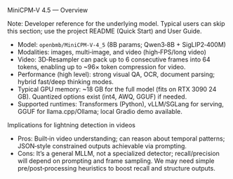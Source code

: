 MiniCPM‑V 4.5 — Overview

Note: Developer reference for the underlying model. Typical users can skip this section; use the project README (Quick Start) and User Guide.

- Model: `openbmb/MiniCPM-V-4_5` (8B params; Qwen3‑8B + SigLIP2‑400M)
- Modalities: images, multi‑image, and video (high‑FPS/long video)
- Video: 3D‑Resampler can pack up to 6 consecutive frames into 64 tokens, enabling up to ~96× token compression for video.
- Performance (high level): strong visual QA, OCR, document parsing; hybrid fast/deep thinking modes.
- Typical GPU memory: ~18 GB for the full model (fits on RTX 3090 24 GB). Quantized options exist (int4, AWQ, GGUF) if needed.
- Supported runtimes: Transformers (Python), vLLM/SGLang for serving, GGUF for llama.cpp/Ollama; local Gradio demo available.

Implications for lightning detection in videos

- Pros: Built‑in video understanding; can reason about temporal patterns; JSON‑style constrained outputs achievable via prompting.
- Cons: It’s a general MLLM, not a specialized detector; recall/precision will depend on prompting and frame sampling. We may need simple pre/post‑processing heuristics to boost recall and structure outputs.
